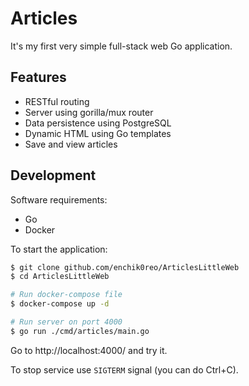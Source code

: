 # Articles

It's my first very simple full-stack web Go application.

## Features

- RESTful routing
- Server using gorilla/mux router
- Data persistence using PostgreSQL
- Dynamic HTML using Go templates
- Save and view articles

## Development

Software requirements:

- Go
- Docker

To start the application:

```sh
$ git clone github.com/enchik0reo/ArticlesLittleWeb
$ cd ArticlesLittleWeb

# Run docker-compose file
$ docker-compose up -d

# Run server on port 4000
$ go run ./cmd/articles/main.go
```
Go to http://localhost:4000/ and try it.

To stop service use `SIGTERM` signal (you can do Ctrl+C).